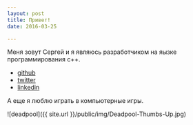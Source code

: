 ```yaml
---
layout: post
title: Привет!
date: 2016-03-25

---
```


Меня зовут Сергей и я являюсь разработчиком на яызке программирования c++.

+ <i class="fa fa-github-square"></i> [github](https://github.com/ksergey)
+ <i class="fa fa-twitter-square"></i> [twitter](https://twitter.com/ksergey_)
+ <i class="fa fa-linkedin-square"></i> [linkedin](https://ru.linkedin.com/in/skovalevich)

А еще я люблю играть в компьютерные игры.

![deadpool]({{ site.url }}/public/img/Deadpool-Thumbs-Up.jpg)
